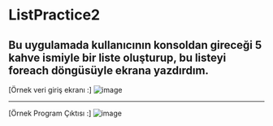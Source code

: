 # ListPractice2

## Bu uygulamada kullanıcının konsoldan gireceği 5 kahve ismiyle bir liste oluşturup, bu listeyi foreach döngüsüyle ekrana yazdırdım.

[Örnek veri giriş ekranı :]
![image](https://github.com/user-attachments/assets/61ff1f05-96c9-4e67-aaa3-8bae089a4d81)

---

[Örnek Program Çıktısı :]
![image](https://github.com/user-attachments/assets/ddc1a9f2-94a4-4bc0-9f2d-11c4df589fe5)

